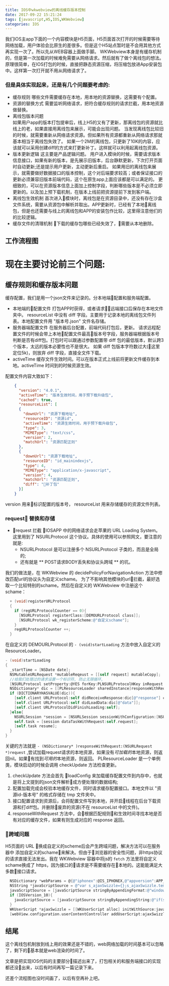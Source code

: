 ```yaml
---
title: IOS中wkwebview的离线缓存版本控制
date: 2017-09-22 15:21:24
tags: [javascript,H5,IOS,WKWebview]
categories: IOS
---
```


我们IOS主app下面的一个内容模块是H5页面，H5页面首次打开的时候需要等待网络加载，用户体验会比原生的差很多。但是这个H5站点暂时是不会用其他方式再实现一次了。所以先从WEB容器上面做手脚。 
WKWebview本身是有缓存机制的，但是第一次加载的时候难免需要从网络请求。然后就有了做个离线包的想法。 
原理很简单，在IOS打包的时候，直接把静态资源压缩，将压缩包放进App安装包中。这样第一次打开就不用从网络请求了。
<!-- more -->
### 但是具体实现起来，还是有几个问题要考虑的: 

* 缓存规则 
  哪些文件需要缓存在本地，用本地的资源替换，这需要有个配置。 
* 资源的替换方式 
  需要监听网络请求，把符合缓存规则的请求拦截，用本地资源做替换。
* 离线包版本问题  
  如果用户app的版本打包提审后，线上H5的又有了更新，那离线包的资源就比线上的老，如果直接用离线包来展示，可能会出现问题。 
  当发现离线包比较旧的时候，就需要重新从网络请求资源。但如果所有资源都重新从网络请求那就基本相当于离线包失效了。 
  如果一个2M的离线包，只更新了10K的内容，应该就可以采用创建diff的方式来打更新补丁。这样就可以利用起离线包资源。 
* 版本更新逻辑 
  这主要是产品逻辑问题。 
  用户进入模块的时候，需要请求版本信息接口，如果有新的版本，是先展示旧版本，后台静默更新，下次打开页面时自动更新;还是提示用户更新，主动更新后重启。 
  如果用旧的离线包来展示，就需要做好数据接口的版本控制，这个对后端要求较高；或者保证接口的更新必须兼容旧版本前端代码，这个在原生app上面应该都是可以满足的。 
  更细致的，可以在资源版本信息上面加上控制字段，判断哪些版本是不必须立即更新的。以及加上预下载机制，在版本上线前把资源提前下发到客户端。  
* 离线包生效机制
  首次进入模块时，离线包是在资源目录中，还没有存在沙盒文件系统，需要从资源包中解析并取出。APP更新时，已经有了本地离线包，但是也还需要与线上的离线包和APP的安装包作比较，这里得注意他们的的比较逻辑。 
* 缓存文件的清理机制
  下载的缓存包哪些已经失效了，需要从本地删除。

## 工作流程图


# 现在主要讨论前三个问题: 

## 缓存规则和缓存版本问题 

  缓存配置，我们是用一个json文件来记录的。分本地端配置和服务端配置。 
  * 本地端的配置文件 
  打包APP时获得，或者请求远端接口后保存在本地文件夹中。 resourceList 中没有 diff 字段。主要用于记录本地的离线包文件列表。本地配置文件用 "版本号.json" 文件名存储。
  * 服务器端配置文件 
  在服务器后台配置，前端代码打包后，更新。 
  请求远程配置文件的时候会带上本地配置文件最高版本号字段，服务器端根据版本号判断是否有diff包。打包时可以跟通过参数配置带 diff 包的最低版本，默认跨3个版本，太远的版本必要性也不是很大。 
  如果 diff 包版本字符数过大(这里定位5k)，则放弃 diff 字段，直接全文件下载。 
  * activeTime 
  缓存文件生效时间。可以在版本正式上线前将更新文件缓存到本地。activeTime 时间到的时候资源生效。

  配置文件内容大致如下：  
  
```json
    {
      "version": "4.0.1",
      "activeTime": "版本生效时间，用于预下载升级包",
      "cached": true,
      "resourceList": [
      {
        "downUrl": "资源下载地址",
        "resourceID": "资源id",
        "activeTime": "资源生效时间，用于预下载升级包",
        "type": 3,
        "MIMEType": "text/css",
        "version": 2,
        "matchUrl": "资源匹配正则"
      },
      {
        "downUrl": "资源下载地址",
        "resourceID": "id_mainindexjs",
        "type": 4,
        "MIMEType": "application/x-javascript",
        "version": 4,
        "matchUrl": "资源匹配正则",
        "diff": "补丁包"
      }]
    }
```

  version 用来标识配置的版本号， resourceList 用来存储缓存的资源文件列表。

### request 替换和存储
  * request 拦截 
  IOSAPP 中的网络请求会走苹果的 URL Loading System。 这里用到了 NSURLProtocol 这个协议。具体的使用可以参照网文，要注意的就是:
    * NSURLProtocol 是可以注册多个 NSURLProtocol 子类的，而且是全局的;
    * 还有就是 ** POST请求BODY丢失和协议头跨域 ** 的坑。 
    
  我们的做法是，在 WKWebview 的 decidePolicyForNavigationAction 方法中修改匹配url的协议头为自定义schame。
  为了不影响其他模块的url拦截，最好选取一个比较特别的schame。然后在自定义的 WKWebview 中注册这个 schame： 

```objectivec
  + (void)registerURLProtocol
  {
    if (regURLProtocolCounter == 0){
      [NSURLProtocol registerClass:[DEMOURLProtocol class]];
      [NSURLProtocol wk_registerScheme:@"自定义schame"];
    }
    regURLProtocolCounter ++;
  }
```
  在自定义的 DEMOURLProtocol 的 `- (void)startLoading` 方法中放入自定义的 ResourceLoader。
```objectivec
- (void)startLoading
{
  _startTime = [NSDate date];
  NSMutableURLRequest *mutableReqeust = [[self request] mutableCopy];
  //给我们处理过的请求设置一个标识符, 防止无限循环,
  [NSURLProtocol setProperty:@YES forKey:PLNSURLProtocolHKey inRequest:mutableReqeust];
  NSDictionary* dic = [[PLResourceLoader sharedInstance]responseWithRequest:mutableReqeust];
  if (DICTIONARYHASVALUE(dic)){
    [self.client URLProtocol:self didReceiveResponse:dic[@"response"] cacheStoragePolicy:NSURLCacheStorageAllowed];
    [self.client URLProtocol:self didLoadData:dic[@"data"]];
    [self.client URLProtocolDidFinishLoading:self];
  }else{
    NSURLSession *session = [NSURLSession sessionWithConfiguration:[NSURLSessionConfiguration defaultSessionConfiguration] delegate:self delegateQueue:nil];
    self.task = [session dataTaskWithRequest:self.request];
    [self.task resume];
  }
}
```
关键的方法就是 `- (NSDictionary* )responseWithRequest:(NSURLRequest *)request` ,尝试加载request请求的本地资源，如果没有*可加载的*本地资源，则返回nil。如果有找到*可用的*本地资源，则返回。 
PLResourceLoader 是一个单例类，模块启动的时候会调用 checkUpdate 方法检查更新。
  1. checkUpdate 方法会首先 loadConfig 来加载缓存配置文件到内存中，也就是将上文提到的json文件解析成方便处理的数据结构;
  2. 配置加载完成会校验本地缓存文件，同时请求缓存配置接口。本地文件以 "资源id-版本号" 的格式存储在 tmp 文件夹中。
  3. 接口配置请求到资源后，会将配置文件写到本地，并开启线程在后台下载资源和打diff包。并删除废弃的资源(不在 resourceList 中的文件)。
  4. responseWithRequest 方法中，会根据匹配规则和生效时间寻找本地是否有对应的缓存文件，如果有则生成对应的 response 返回。 

### 跨域问题
H5页面的 URL 换成自定义的scheme后会产生跨域问题，解决方法可以在服务器中 添加自定义的schame来解决。但由于浏览器的安全性问题，非https协议的请求直接无法发出。我在 WKWebview 容器中将js的 `fetch` 方法里将自定义schame换成了 https，因为接口的请求是不需要缓存在本地的。这能能满足大多数接口请求。
```objectivec
  NSDictionary *webParams = @{@"iphonex":@IS_IPHONEX,@"appversion":APP_VERSION,@"os":@"iphone"};
  NSString *javaScriptSource = @"var s_ajaxSwizzle={};s_ajaxSwizzle.tempOpen= XMLHttpRequest.prototype.open;XMLHttpRequest.prototype.open=function(a,b){if(b){b=b.replace(/^(自定义schame\\:\\/\\/)|^(\\/\\/)/,\"https://\")}s_ajaxSwizzle.tempOpen.apply(this,arguments)};";
  javaScriptSource = [javaScriptSource stringByAppendingFormat:@"window.PLParams=%@;",[webParams JSONString]];
  if (IOSVersion_10){
    javaScriptSource = [javaScriptSource stringByAppendingString:@"if(self.fetch){var swizzlefetch=self.fetch;self.fetch=function(a,b){if(a){a=a.replace(/^(自定义schame\\:\\/\\/)|^(\\/\\/)/,\"https://\")} return swizzlefetch.apply(this,arguments)}}"];
  }
  WKUserScript *ajaxSwizzle = [[WKUserScript alloc] initWithSource:javaScriptSource injectionTime:WKUserScriptInjectionTimeAtDocumentStart forMainFrameOnly:YES];
  [webView.configuration.userContentController addUserScript:ajaxSwizzle];
```

## 结尾
这个离线包机制放到线上用的效果还是不错的，web网络加载的时间基本可以忽略了，剩下的基本就是web渲染的时间了。 

文章是把实现IOS代码的主要部分描述出来了，打包相关的和服务端接口的实现都还没出来，以后有时间再写一篇记录下来。 

还差个流程图也没时间画了，以后有空再补上吧。
